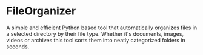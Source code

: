 # FileOrganizer
A simple and efficient Python based tool that automatically organizes files in a selected directory by their file type. Whether it's documents, images, videos or archives this tool sorts them into neatly categorized folders in seconds.
